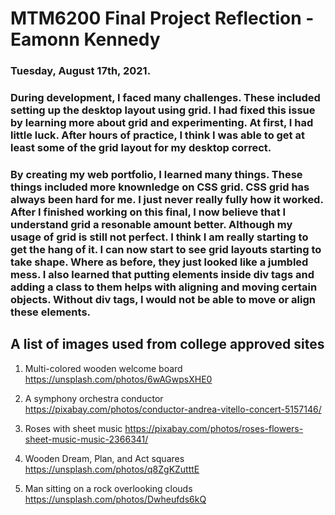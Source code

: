 # MTM6200 Final Project Reflection - Eamonn Kennedy

### Tuesday, August 17th, 2021. 

### During development, I faced many challenges. These included setting up the desktop layout using grid. I had fixed this issue by learning more about grid and experimenting. At first, I had little luck. After hours of practice, I think I was able to get at least some of the grid layout for my desktop correct. 

### By creating my web portfolio, I learned many things. These things included more knownledge on CSS grid. CSS grid has always been hard for me. I just never really fully how it worked. After I finished working on this final, I now believe that I understand grid a resonable amount better. Although my usage of grid is still not perfect. I think I am really starting to get the hang of it. I can now start to see grid layouts starting to take shape. Where as before, they just looked like a jumbled mess. I also learned that putting elements inside div tags and adding a class to them helps with aligning and moving certain objects. Without div tags, I would not be able to move or align these elements. 


## A list of images used from college approved sites 

1. Multi-colored wooden welcome board
https://unsplash.com/photos/6wAGwpsXHE0

2. A symphony orchestra conductor
https://pixabay.com/photos/conductor-andrea-vitello-concert-5157146/ 

3. Roses with sheet music 
https://pixabay.com/photos/roses-flowers-sheet-music-music-2366341/

4. Wooden Dream, Plan, and Act squares
https://unsplash.com/photos/q8ZgKZutttE

5. Man sitting on a rock overlooking clouds
https://unsplash.com/photos/Dwheufds6kQ 
